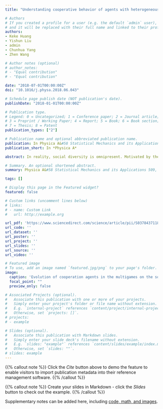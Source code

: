 ```yaml
---
title: "Understanding cooperative behavior of agents with heterogeneous perceptions in dynamic networks"

# Authors
# If you created a profile for a user (e.g. the default `admin` user), write the username (folder name) here 
# and it will be replaced with their full name and linked to their profile.
authors:
- Keke Huang
- Yishun Liu
- admin
- Chunhua Yang
- Zhen Wang

# Author notes (optional)
# author_notes:
# - "Equal contribution"
# - "Equal contribution"

date: "2018-07-01T00:00:00Z"
doi: "10.1016/j.physa.2018.06.043"

# Schedule page publish date (NOT publication's date).
publishDate: "2018-01-01T00:00:00Z"

# Publication type.
# Legend: 0 = Uncategorized; 1 = Conference paper; 2 = Journal article;
# 3 = Preprint / Working Paper; 4 = Report; 5 = Book; 6 = Book section;
# 7 = Thesis; 8 = Patent
publication_types: ["2"]

# Publication name and optional abbreviated publication name.
publication: In Physica A&#58 Statistical Mechanics and its Applications 509, 234-240
publication_short: In *Physica A*

abstract: In reality, social diversity is omnipresent. Motivated by the fact that different agents may get different perceptions for the same social dilemma, we extended the concept of heterogeneous perceptions to dynamically varying network and investigate the impact on the evolution of cooperation in this paper. Here, the heterogeneous perceptions of different agents are modeling by spatial multigames, which are characterized by two different social dilemmas&#58 the traditional prisoners’ dilemma and the snowdrift game. The dynamic network, on the other hands, is a network whose link weights are coevolved with game strategy. By conducting large-scale Monte Carlo simulations, we draw a conclusion that for small temptation a large value of network evolution strength warrants an optimal resolution of social dilemma; while for large temptation an intermediate value of network evolution strength is the most beneficial for the evolution of cooperation. In addition, numerical simulations also indicate that the higher the value of the proportion of the snowdrift game is, the more widespread cooperative behavior becomes except for some small fluctuations. Taken together, our results support that the agents with heterogeneous perceptions in dynamic network are strong facilitators of cooperation promotion, which will provide a new insight for the further research.

# Summary. An optional shortened abstract.
summary: Physica A&#58 Statistical Mechanics and its Applications 509, 234-240

tags: []

# Display this page in the Featured widget?
featured: false

# Custom links (uncomment lines below)
# links:
# - name: Custom Link
#   url: http://example.org

url_pdf: 'https://www.sciencedirect.com/science/article/pii/S0378437118307672'
url_code: ''
url_dataset: ''
url_poster: ''
url_project: ''
url_slides: ''
url_source: ''
url_video: ''

# Featured image
# To use, add an image named `featured.jpg/png` to your page's folder. 
image:
  caption: 'Evolution of cooperation agents in the multigames on the square lattice'
  focal_point: ""
  preview_only: false

# Associated Projects (optional).
#   Associate this publication with one or more of your projects.
#   Simply enter your project's folder or file name without extension.
#   E.g. `internal-project` references `content/project/internal-project/index.md`.
#   Otherwise, set `projects: []`.
# projects:
# - example

# Slides (optional).
#   Associate this publication with Markdown slides.
#   Simply enter your slide deck's filename without extension.
#   E.g. `slides: "example"` references `content/slides/example/index.md`.
#   Otherwise, set `slides: ""`.
# slides: example
---
```


{{% callout note %}}
Click the *Cite* button above to demo the feature to enable visitors to import publication metadata into their reference management software.
{{% /callout %}}

{{% callout note %}}
Create your slides in Markdown - click the *Slides* button to check out the example.
{{% /callout %}}

Supplementary notes can be added here, including [code, math, and images](https://wowchemy.com/docs/writing-markdown-latex/).
